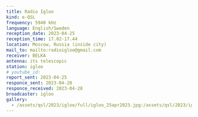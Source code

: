 ```yaml
---
title: Radio Igloo
kind: e-QSL
frequency: 5940 kHz
language: English/Sweden
reception_date: 2023-04-25
reception_time: 17.02-17.44
location: Moscow, Russia (inside city)
mail_to: mailto:radioigloo@gmail.com
receiver: BELKA
antenna: its telescopic
station: igloo
# youtube_id:  
report_sent: 2023-04-25
responce_sent: 2023-04-28
responce_received: 2023-04-28
broadcaster: igloo
gallery:
  - /assets/qsl/2023/igloo/full/igloo_25apr2023.jpg:/assets/qsl/2023/igloo/small/igloo_25apr2023.jpg
---
```

